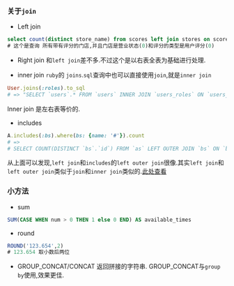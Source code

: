 ### 关于`join`
- Left join
```sql
select count(distinct store_name) from scores left join stores on scores.scoreable_id = stores.id and scores.scoreable_type = 'Store' where store.status = 0 and scores.user_type=0;
# 这个是查询 所有带有评分的门店,并且门店是营业状态(0)和评分的类型是用户评分(0)
```

- Right join
和`left join`差不多.不过这个是以右表全表为基础进行处理.

- inner join
`ruby`的 `joins`.`sql`查询中也可以直接使用`join`,就是`inner join`
```ruby
User.joins(:roles).to_sql
# => "SELECT `users`.* FROM `users` INNER JOIN `users_roles` ON `users_roles`.`user_id` = `users`.`id` INNER JOIN `roles` ON `roles`.`id` = `users_roles`.`role_id`"
```
Inner join 是左右表等价的.

- includes
```ruby
A.includes(:bs).where(bs: {name: '#'}).count
# =>
# SELECT COUNT(DISTINCT `bs`.`id`) FROM `as` LEFT OUTER JOIN `bs` ON `bs`.`a_id` = `as`.`id` WHERE `bs`.`name` = '#'
```

从上面可以发现,`left join`和`includes`的`left outer join`很像.其实`left join`和`left outer join`类似于`join`和`inner join`类似的.[此处查看](https://stackoverflow.com/questions/406294/left-join-vs-left-outer-join-in-sql-server)

### 小方法
- sum
```sql
SUM(CASE WHEN num > 0 THEN 1 else 0 END) AS available_times
```

- round
```sql
ROUND('123.654',2)
# 123.654 取小数后两位
```

- GROUP_CONCAT/CONCAT
返回拼接的字符串. GROUP_CONCAT与`group by`使用,效果更佳.
